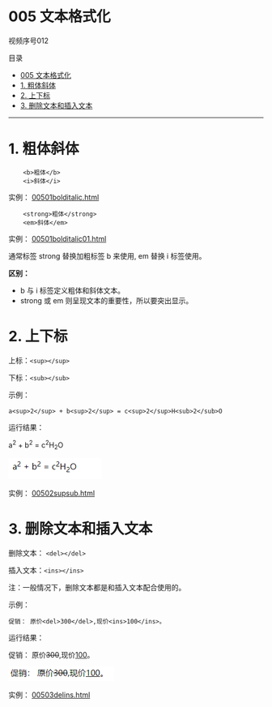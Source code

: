 # 005 文本格式化

视频序号012

目录
- [005 文本格式化](#005-文本格式化)
- [1. 粗体斜体](#1-粗体斜体)
- [2. 上下标](#2-上下标)
- [3. 删除文本和插入文本](#3-删除文本和插入文本)


***

# 1. 粗体斜体

```
    <b>粗体</b>
    <i>斜体</i>
```

实例： [00501bolditalic.html](00501bolditalic.html) 

```
    <strong>粗体</strong>
    <em>斜体</em>
```

实例： [00501bolditalic01.html](00501bolditalic01.html) 

通常标签 strong 替换加粗标签 b 来使用, em 替换 i 标签使用。

**区别：**

* b 与 i 标签定义粗体和斜体文本。
* strong 或 em 则呈现文本的重要性，所以要突出显示。



# 2. 上下标

上标：``<sup></sup>``

下标：``<sub></sub>``

示例：

```
a<sup>2</sup> + b<sup>2</sup> = c<sup>2</sup>H<sub>2</sub>O
```

运行结果：

a<sup>2</sup> + b<sup>2</sup> = c<sup>2</sup>H<sub>2</sub>O

![00501](img/00501.png)

实例： [00502supsub.html](00502supsub.html) 



# 3. 删除文本和插入文本

删除文本： ``<del></del>``

插入文本：``<ins></ins>``

注：一般情况下，删除文本都是和插入文本配合使用的。

示例：

```
促销： 原价<del>300</del>,现价<ins>100</ins>。
```

运行结果：

促销： 原价<del>300</del>,现价<ins>100</ins>。

![00502](img/00502.png)

实例： [00503delins.html](00503delins.html) 